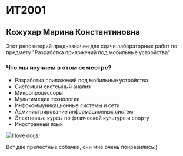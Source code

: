# ИТ2001

## Кожухар Марина Константиновна

Этот репозиторий предназначен для сдачи лабораторных работ по предмету "Разработка приложений под мобильные устройства"

### Что мы изучаем в этом семестре?

- Разработка приложений под мобильные устройства
- Системы и системный анализ
- Микропроцессоры
- Мультимедиа технологии
- Инфокоммуникационные системы и сети
- Администрирование информационных систем
- Элективные курсы по физической культуре и спорту
- Иностранный язык

![I love dogs!](https://damion.club/uploads/posts/2022-01/1642803010_17-damion-club-p-milie-shchenki-chikhuakhua-17.jpg "Lovely dogs")
 
Вот две прелестные собачки, они мне очень понравились:)
